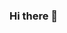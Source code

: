 ### Hi there 👋

<!--
**jason-crawford/jason-crawford** is a ✨ _special_ ✨ repository because its `README.md` (this file) appears on your GitHub profile.

## By the way here are some of my statistics 🚀
![jason-crawford's's github stats](https://github-readme-stats.vercel.app/api?username=jason-crawford&show_icons=true&theme=tokyonight)
<img src="https://github-readme-streak-stats.herokuapp.com/?user=jason-crawford&theme=tokyonight" alt="mystreak"/>
![jason-crawford's Top Langs](https://github-readme-stats.vercel.app/api/top-langs/?username=jason-crawford&theme=tokyonight&layout=compact)

Here are some ideas to get you started:

- 🔭 I’m currently working on ...
- 🌱 I’m currently learning ...
- 👯 I’m looking to collaborate on ...
- 🤔 I’m looking for help with ...
- 💬 Ask me about ...
- 📫 How to reach me: ...
- 😄 Pronouns: ...
- ⚡ Fun fact: ...
-->
